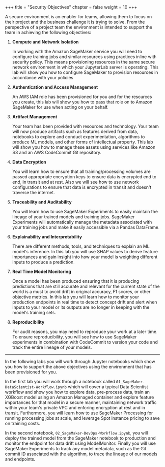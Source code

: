 +++
title = "Security Objectives"
chapter = false
weight = 10
+++

A secure environment is an enabler for teams, allowing them to focus on their project and the business challenge it is trying to solve.  From the perspective of a project team the environment is intended to support the team in achieving the following objectives:

1. **Compute and Network Isolation**

    In working with the Amazon SageMaker service you will need to configure training jobs and similar resources using practices inline with security policy.  This means provisioning resources in the same secure network environment in which your JupyterLab server is operating.  This lab will show you how to configure SageMaker to provision resources in accordance with your policies.

1. **Authentication and Access Management**

    An AWS IAM role has been provisioned for you and for the resources you create, this lab will show you how to pass that role on to Amazon SageMaker for use when acting on your behalf.

1. **Artifact Management**

    Your team has been provided with resources and technology.  Your team will now produce artifacts such as features derived from data, notebooks to explore and conduct experimentation, algorithms to produce ML models, and other forms of intellectual property.  This lab will show you how to manage these assets using services like Amazon S3 and an AWS CodeCommit Git repository. 

1. **Data Encryption**

    You will learn how to ensure that all training/processing volumes are passed appropriate encryption keys to ensure data is encrypted end to end, in transit and at rest. Also we will see how to use network configurations to ensure that data is encrypted in transit and doesn't traverse the internet.

1. **Traceability and Auditability**

    You will learn how to use SageMaker Experiments to easily maintain the lineage of your trained models and training jobs. SageMaker Experiments will automatically manage the metadata associated with your training jobs and make it easily accessible via a Pandas DataFrame. 

1. **Explainability and Interpretability**

    There are different methods, tools, and techniques to explain an ML model's inference.  In this lab you will use SHAP values to derive feature importances and gain insight into how your model is weighting different inputs to produce a prediction.

1. **Real Time Model Monitoring**

    Once a model has been produced ensuring that it is producing predictions that are still accurate and relevant for the current state of the world is a must to avoid drift in original accuracy, F1 scores, or other objective metrics.  In this lab you will learn how to monitor your production endpoints in real time to detect concept drift and alert when inputs to your model or its outputs are no longer in keeping with the model's training sets.

1. **Reproducibility**

    For audit reasons, you may need to reproduce your work at a later time. To ensure reproducibility, you will see how to use SageMaker experiments in combination with CodeCommit to version your code and track the entire lineage of your models.

---

In the following labs you will work through Jupyter notebooks which show you how to support the above objectives using the environment that has been provisioned for you.

In the first lab you will work through a notebook called `01_SageMaker-DataScientist-Workflow.ipynb` which will cover a typical Data Scientist workflow and show you how to explore data, pre-process data, train an XGBoost model using an Amazon Managed container and explore feature importances for that model in a secure manner, maintaining network traffic within your team's private VPC and enforing encryption at rest and in transit. Furthermore, you will learn how to use SageMaker Processing for running processing jobs at scale, and leverage Spot instance pricing to save on training costs.

In the second notebook, `02_SageMaker-DevOps-Workflow.ipynb`, you will deploy the trained model from the SageMaker notebook to production and monitor the endpoint for data drift using ModelMonitor. Finally you will use SageMaker Experiments to track any model metadata, such as the Git commit ID associated with the algorithm, to trace the lineage of our models and endpoints.
